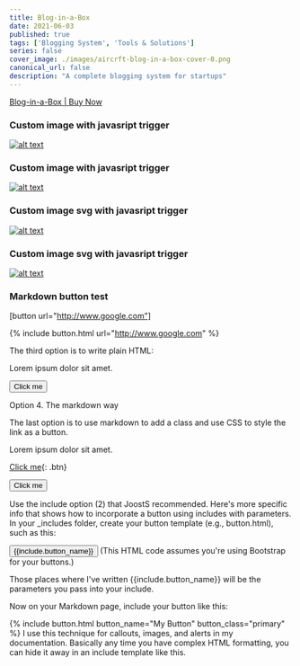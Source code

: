 ```yaml
---
title: Blog-in-a-Box
date: 2021-06-03
published: true
tags: ['Blogging System', 'Tools & Solutions']
series: false
cover_image: ./images/aircrft-blog-in-a-box-cover-0.png
canonical_url: false
description: "A complete blogging system for startups"
---
```


<script src="https://gumroad.com/js/gumroad.js"></script>
<a class="gumroad-button" href="https://gumroad.com/l/zwIVA" target="_blank">Blog-in-a-Box | Buy Now</a>

### Custom image with javasript trigger

[![alt text
](https://raw.githubusercontent.com/aircrftdev/Aircrft-Dev-Staging-Landkit-2.0.0-beta1/cfaa64825a4469637ef300ab13dbf7bef7ab81b1/src/aircrft-brand-logo-white-600x135.png
"Blog in a Box Buy Now")
](https://gumroad.com/l/zwIVA)

### Custom image with javasript trigger

[![alt text
](https://raw.githubusercontent.com/aircrftdev/Aircrft-Dev-Staging-Landkit-2.0.0-beta1/master/src/img/buttons/button-app.png
"Blog in a Box Buy Now")
](https://gumroad.com/l/zwIVA)


### Custom image svg with javasript trigger

[![alt text
](https://raw.githubusercontent.com/aircrftdev/Aircrft-Dev-Staging-Landkit-2.0.0-beta1/cfaa64825a4469637ef300ab13dbf7bef7ab81b1/src/img/icons/magic-1.svg
"Blog in a Box Buy Now")
](https://gumroad.com/l/zwIVA)


### Custom image svg with javasript trigger

[![alt text
](https://github.com/aircrftdev/Aircrft-Dev-Staging-Landkit-2.0.0-beta1/blob/master/src/img/aircrft-brand-logo-menu-70x300.png?raw=true
"Blog in a Box Buy Now")
](https://gumroad.com/l/zwIVA)

### Markdown button test


[button url="http://www.google.com"]


{% include button.html url="http://www.google.com" %}


The third option is to write plain HTML:

Lorem ipsum dolor sit amet.

<button name="button" onclick="http://www.google.com">Click me</button>



Option 4. The markdown way

The last option is to use markdown to add a class and use CSS to style the link as a button.

Lorem ipsum dolor sit amet.

[Click me](http://www.google.com){: .btn}


<button name="button">Click me</button>


Use the include option (2) that JoostS recommended. Here's more specific info that shows how to incorporate a button using includes with parameters. In your _includes folder, create your button template (e.g., button.html), such as this:

<button type="button" class="btn btn-{{include.button_class}} active">{{include.button_name}}</button>
(This HTML code assumes you're using Bootstrap for your buttons.)

Those places where I've written {{include.button_name}} will be the parameters you pass into your include.

Now on your Markdown page, include your button like this:

{% include button.html button_name="My Button" button_class="primary" %}
I use this technique for callouts, images, and alerts in my documentation. Basically any time you have complex HTML formatting, you can hide it away in an include template like this.
